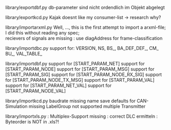 library/exportdbf.py
	 db-parameter sind nicht ordendlich im Objekt abgelegt

library/exportkcd.py
 Kajak doesnt like my consumer-list -> research why?

library/importarxml.py
 Well, ..., this is the first attempt to import a arxml-file; I did this without reading any spec;  
 recievers of signals are missing
	: use diagAddress for frame-classification

library/importdbc.py
 support for: VERSION, NS, BS_, BA_DEF_DEF_, CM_ BU_, VAL_TABLE_

library/importdbf.py
 support for [START_PARAM_NET]
 support for [START_PARAM_NODE]
 support for [START_PARAM_MSG]
 support for [START_PARAM_SIG]
 support for [START_PARAM_NODE_RX_SIG]
 support for [START_PARAM_NODE_TX_MSG]
 support for [START_PARAM_VAL]
 support for [START_PARAM_NET_VAL]
 support for [START_PARAM_NODE_VAL]

library/importkcd.py
 baudrate missing
 name save
 defaults for CAN-Simulation missing
 LabelGroup not supported
 multiple Transmitter

library/importxls.py
: Multiplex-Support missing
			 : correct DLC ermitteln
			: Byteorder is NOT in .xls?!
